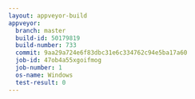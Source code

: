 ```yaml
---
layout: appveyor-build
appveyor:
  branch: master
  build-id: 50179819
  build-number: 733
  commit: 9aa29a724e6f83dbc31e6c334762c94e5ba17a60
  job-id: 47ob4a55xgoifmog
  job-number: 1
  os-name: Windows
  test-result: 0
---
```

